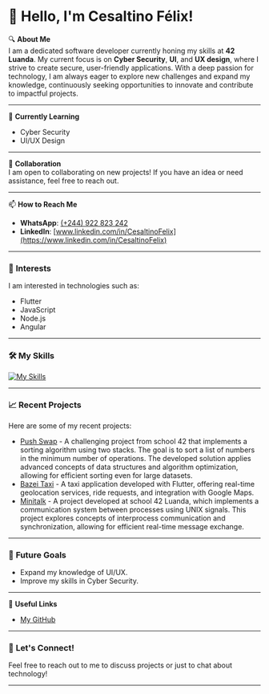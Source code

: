 # 👋 Hello, I'm Cesaltino Félix!

🔍 **About Me**  
I am a dedicated software developer currently honing my skills at **42 Luanda**. My current focus is on **Cyber Security**, **UI**, and **UX design**, where I strive to create secure, user-friendly applications. With a deep passion for technology, I am always eager to explore new challenges and expand my knowledge, continuously seeking opportunities to innovate and contribute to impactful projects.

---

🌱 **Currently Learning**  
- Cyber Security
- UI/UX Design

---

💞 **Collaboration**  
I am open to collaborating on new projects! If you have an idea or need assistance, feel free to reach out.

---

📫 **How to Reach Me**  
- **WhatsApp**: [(+244) 922 823 242](https://wa.me/244922823242)
- **LinkedIn**: [www.linkedin.com/in/CesaltinoFelix](https://www.linkedin.com/in/CesaltinoFelix)

---

### 👀 **Interests**
I am interested in technologies such as:
- Flutter
- JavaScript
- Node.js
- Angular

---

### 🛠️ **My Skills**
[![My Skills](https://skillicons.dev/icons?i=c,cpp,flutter,angular,js,nodejs,html,css,figma,linux,bash)](https://skillicons.dev)

---

### 📈 **Recent Projects**
Here are some of my recent projects:
- [Push Swap](https://github.com/CesaltinoFelix/push_swap) - A challenging project from school 42 that implements a sorting algorithm using two stacks. The goal is to sort a list of numbers in the minimum number of operations. The developed solution applies advanced concepts of data structures and algorithm optimization, allowing for efficient sorting even for large datasets.
- [Bazei Taxi](https://github.com/CesaltinoFelix/bazei_taxi_app) - A taxi application developed with Flutter, offering real-time geolocation services, ride requests, and integration with Google Maps.
- [Minitalk](https://github.com/CesaltinoFelix/minitalk) - A project developed at school 42 Luanda, which implements a communication system between processes using UNIX signals. This project explores concepts of interprocess communication and synchronization, allowing for efficient real-time message exchange.

---

### 🎯 **Future Goals**
- Expand my knowledge of UI/UX.
- Improve my skills in Cyber Security.

---

🔗 **Useful Links**
- [My GitHub](https://github.com/CesaltinoFelix)
<!-- - [My Portfolio](portfolio-link)-->

---

### 🌟 **Let's Connect!**
Feel free to reach out to me to discuss projects or just to chat about technology!

---

<!-- You can add any other sections you find necessary, such as testimonials, certifications, etc. -->
